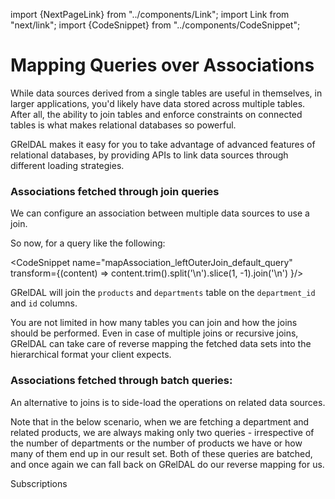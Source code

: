 import {NextPageLink} from "../components/Link";
import Link from "next/link";
import {CodeSnippet} from "../components/CodeSnippet";

# Mapping Queries over Associations

While data sources derived from a single tables are useful in themselves, in larger applications, you'd likely have data stored across multiple tables. After all, the ability to join tables and enforce constraints on connected tables is what makes relational databases so powerful.

GRelDAL makes it easy for you to take advantage of advanced features of relational databases, by providing APIs to link data sources through different loading strategies.

### Associations fetched through join queries

We can configure an association between multiple data sources to use a join.

<CodeSnippet name="mapAssociation_leftOuterJoin_default" />

So now, for a query like the following:

<CodeSnippet name="mapAssociation_leftOuterJoin_default_query" transform={(content) => content.trim().split('\n').slice(1, -1).join('\n') }/>

GRelDAL will join the `products` and `departments` table on the `department_id` and `id` columns.

You are not limited in how many tables you can join and how the joins should be performed. Even in case of multiple joins or recursive joins, GRelDAL can take care of reverse mapping the fetched data sets into the hierarchical format your client expects.

<CodeSnippet name="mapAssociation_multiJoin_custom" />

### Associations fetched through batch queries:

An alternative to joins is to side-load the operations on related data sources.

Note that in the below scenario, when we are fetching a department and related products, we are always making only two queries - irrespective of the number of departments or the number of products we have or how many of them end up in our result set. Both of these queries are batched, and once again we can fall back on GRelDAL do our reverse mapping for us.

<CodeSnippet name="mapAssociation_sideLoading" />

<NextPageLink>Subscriptions</NextPageLink>
